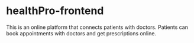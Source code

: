 # healthPro-frontend
This is an online platform that connects patients with doctors. Patients can
book appointments with doctors and get prescriptions online.
